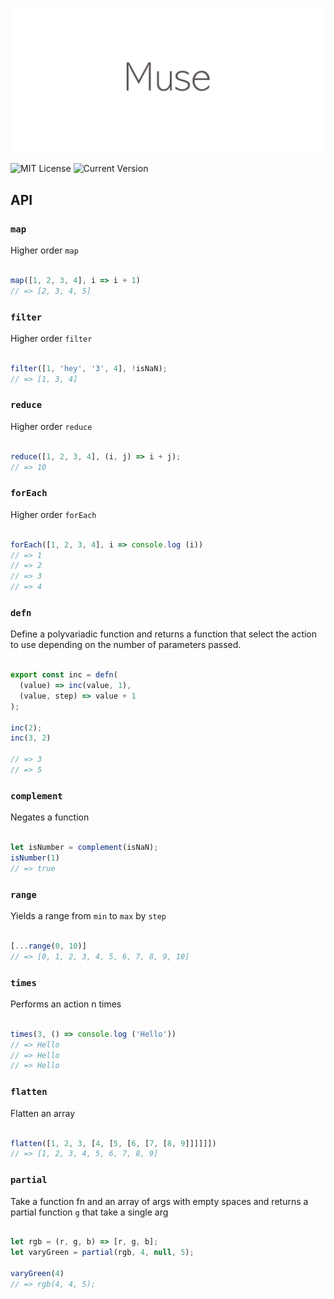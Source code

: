![](/assets/logo.png)

![MIT License](https://img.shields.io/badge/license-MIT-007EC7.svg?style=flat-square)
![Current Version](https://img.shields.io/badge/version-0.0.1-green.svg)

## API

### `map`

Higher order `map`

``` javascript

map([1, 2, 3, 4], i => i + 1)
// => [2, 3, 4, 5]

```

### `filter`

Higher order `filter`

``` javascript

filter([1, 'hey', '3', 4], !isNaN);
// => [1, 3, 4]

```

### `reduce`

Higher order `reduce`

``` javascript

reduce([1, 2, 3, 4], (i, j) => i + j);
// => 10

```

### `forEach`

Higher order `forEach`

``` javascript

forEach([1, 2, 3, 4], i => console.log (i))
// => 1
// => 2
// => 3
// => 4

```

### `defn`

Define a polyvariadic function and returns a function that select the action to use depending on the number of parameters passed.

``` javascript

export const inc = defn(
  (value) => inc(value, 1),
  (value, step) => value + 1
);

inc(2);
inc(3, 2)

// => 3
// => 5

```

### `complement`

Negates a function

``` javascript

let isNumber = complement(isNaN);
isNumber(1)
// => true

```

### `range`

Yields a range from `min` to `max` by `step`

``` javascript

[...range(0, 10)]
// => [0, 1, 2, 3, 4, 5, 6, 7, 8, 9, 10]

```

### `times`

Performs an action n times

``` javascript

times(3, () => console.log ('Hello'))
// => Hello
// => Hello
// => Hello

```

### `flatten`

Flatten an array

``` javascript

flatten([1, 2, 3, [4, [5, [6, [7, [8, 9]]]]]])
// => [1, 2, 3, 4, 5, 6, 7, 8, 9]

```

### `partial`

Take a function fn and an array of args with empty spaces
and returns a partial function `g` that take a single arg

``` javascript

let rgb = (r, g, b) => [r, g, b];
let varyGreen = partial(rgb, 4, null, 5);

varyGreen(4)
// => rgb(4, 4, 5);

```
